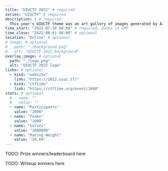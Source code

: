 ```yaml
---
title: "UIUCTF 2022" # required
series: "UIUCTF" # required
description: | # required
  This year's UIUCTF theme was an art gallery of images generated by AI!
time_start: "2022-07-30 00:00" # required, dates in GMT
time_close: "2022-08-01 00:00" # optional
location: "Online" # optional
# image: # optional
#   path: "./background.png"
#   alt: "UIUCTF 2022 background"
overlay_image: # optional
  path: "./logo.png"
  alt: "UIUCTF 2022 logo"
links: # optional
  - kind: "website"
    link: "https://2022.uiuc.tf/"
  - kind: "ctftime"
    link: "https://ctftime.org/event/1600"
stats: # optional
  # - name: ""
  #   value: ""
  - name: "Participants"
    value: "2000"
  - name: "Teams"
    value: "1000"
  - name: "Solves"
    value: "1000000"
  - name: "Rating Weight"
    value: "34.64"
---
```


TODO: Prize winners/leaderboard here

TODO: Writeup winners here
